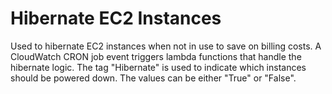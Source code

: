 # Hibernate EC2 Instances

Used to hibernate EC2 instances when not in use to save on billing costs.
A CloudWatch CRON job event triggers lambda functions that handle the hibernate
logic. 
The tag "Hibernate" is used to indicate which instances should be powered down.
The values can be either "True" or "False".